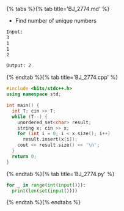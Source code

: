 {% tabs %}{% tab title='BJ_2774.md' %}

* Find number of unique numbers

```txt
Input:
3
1
1
2

Output: 2
```

{% endtab %}{% tab title='BJ_2774.cpp' %}

```cpp
#include <bits/stdc++.h>
using namespace std;

int main() {
  int T; cin >> T;
  while (T--) {
    unordered_set<char> result;
    string x; cin >> x;
    for (int i = 0; i < x.size(); i++)
      result.insert(x[i]);
    cout << result.size() << '\n';
  }
  return 0;
}
```

{% endtab %}{% tab title='BJ_2774.py' %}

```py
for _ in range(int(input())):
  print(len(set(input())))
```

{% endtab %}{% endtabs %}
